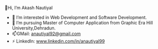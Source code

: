 👋Hi, I’m Akash Nautiyal
- 🔭 I’m interested in Web Development and Software Development.
- 🌱 I’m pursuing Master of Computer Application from Graphic Era Hill University,Dehradun.
- 📫GMail: anautiyal92@gmail.com
- ⚡ LinkedIn: www.linkedin.com/in/anautiyal99

